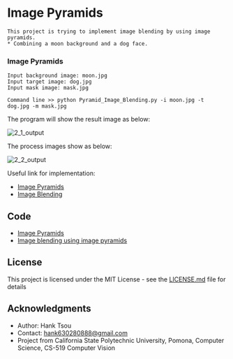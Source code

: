# Image Pyramids
```
This project is trying to implement image blending by using image pyramids.
* Combining a moon background and a dog face.
```
### Image Pyramids
```
Input background image: moon.jpg
Input target image: dog.jpg
Input mask image: mask.jpg

Command line >> python Pyramid_Image_Blending.py -i moon.jpg -t dog.jpg -m mask.jpg
```

The program will show the result image as below: 

![2_1_output](https://user-images.githubusercontent.com/28382639/35773195-022b7970-0900-11e8-980d-cda0f202e59b.jpg)

The process images show as below:

![2_2_output](https://user-images.githubusercontent.com/28382639/35773202-152086ce-0900-11e8-814f-8e3ddf8f4568.jpeg)

Useful link for implementation:

- [Image Pyramids](https://github.com/Hank-Tsou/Computer-Vision-OpenCV-Python/tree/master/tutorials/Image_Processing/7_Image_Pyramids)
- [Image Blending](https://github.com/Hank-Tsou/Computer-Vision-OpenCV-Python/tree/master/tutorials/Core_Operation)

## Code
- [Image Pyramids](https://github.com/Hank-Tsou/Computer-Vision-OpenCV-Python/tree/master/tutorials/Image_Processing/7_Image_Pyramids)
- [Image blending using image pyramids](https://github.com/Hank-Tsou/Image-Pyramids)

## License

This project is licensed under the MIT License - see the [LICENSE.md](LICENSE.md) file for details

## Acknowledgments

* Author: Hank Tsou
* Contact: hank630280888@gmail.com
* Project from California State Polytechnic University, Pomona, Computer Science, CS-519 Computer Vision
